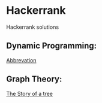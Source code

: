 # Hackerrank
Hackerrank solutions

Dynamic Programming:
-------------------
<a href="https://www.hackerrank.com/challenges/abbr">Abbrevation</a>

Graph Theory:
-------------
<a href="https://www.hackerrank.com/challenges/the-story-of-a-tree">The Story of a tree</a>
